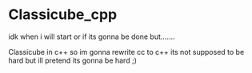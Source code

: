 # Classicube_cpp
idk when i will start or if its gonna be done but.......


Classicube in c++
so im gonna rewrite cc to c++ 
its not supposed to be hard but ill pretend its gonna be hard ;)
